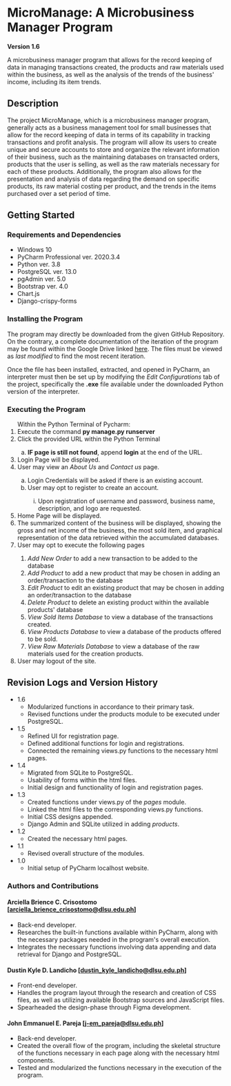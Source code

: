 # MicroManage: A Microbusiness Manager Program

**Version 1.6**

A microbusiness manager program that allows for the record keeping of data in managing transactions created, the products and raw materials used within the business, as well as the analysis of the trends of the business' income, including its item trends.

## Description

The project MicroManage, which is a microbusiness manager program, generally acts as a business management tool for small businesses that allow for the record keeping of data in terms of its capability in tracking transactions and profit analysis. The program will allow its users to create unique and secure accounts to store and organize the relevant information of their business, such as the maintaining databases on transacted orders, products that the user is selling, as well as the raw materials necessary for each of these products. Additionally, the program also allows for the presentation and analysis of data regarding the demand on specific products, its raw material costing per product, and the trends in the items purchased over a set period of time.

## Getting Started

### Requirements and Dependencies
<ul>
  <li>Windows 10</li>
  <li>PyCharm Professional ver. 2020.3.4</li>
  <li>Python ver. 3.8</li>
  <li>PostgreSQL ver. 13.0</li>
  <li>pgAdmin ver. 5.0</li>
  <li>Bootstrap ver. 4.0</li>
  <li>Chart.js</li>
  <li>Django-crispy-forms</li>
</ul>

### Installing the Program

The program may directly be downloaded from the given GitHub Repository. On the contrary, a complete documentation of the iteration of the program may be found within the Google Drive linked <a href="https://drive.google.com/drive/folders/1-Cq-PJED2ZSbCDUUvhU7sbSt85TM4_Wq">here</a>. The files must be viewed as <i>last modified</i> to find the most recent iteration.

Once the file has been installed, extracted, and opened in PyCharm, an interpreter must then be set up by modifying the <i>Edit Configurations</i> tab of the project, specifically the <b>.exe</b> file available under the downloaded Python version of the interpreter. 

### Executing the Program

<ol>
  Within the Python Terminal of Pycharm:
  <li>Execute the command <b>py manage.py runserver</b></li>
  <li>Click the provided URL within the Python Terminal</li>
  <ol type='a'>
    <li><b>IF page is still not found</b>, append <b>login</b> at the end of the URL.</li>
  </ol>
  <li>Login Page will be displayed.</li>
  <li>User may view an <i>About Us</i> and <i>Contact us</i> page.</li>
  <ol type='a'>
    <li>Login Credentials will be asked if there is an existing account.</li>
    <li>User may opt to register to create an account.</li>
    <ol type='i'>
      <li>Upon registration of username and password, business name, description, and logo are requested.</li>
    </ol>
  </ol>
  <li>Home Page will be displayed.</li>
  <li>The summarized content of the business will be displayed, showing the gross and net income of the business, the most sold item, and graphical representation of the data retrieved within the accumulated databases.
  <li>User may opt to execute the following pages</li>
    <ol>
      <li><i>Add New Order</i> to add a new transaction to be added to the database</li>
      <li><i>Add Product</i> to add a new product that may be chosen in adding an order/transaction to the database</li>
      <li><i>Edit Product</i> to edit an existing product that may be chosen in adding an order/transaction to the database</li>
      <li><i>Delete Product</i> to delete an existing product within the available products' database</li>
      <li><i>View Sold Items Database</i> to view a database of the transactions created.</li>
      <li><i>View Products Database</i> to view a database of the products offered to be sold.</li>
      <li><i>View Raw Materials Database</i> to view a database of the raw materials used for the creation products.</li>
    </ol>
  <li>User may logout of the site.</li>
</ol>
  
  ## Revision Logs and Version History
  
  * 1.6
    * Modularized functions in accordance to their primary task.
    * Revised functions under the products module to be executed under PostgreSQL.
  * 1.5
    * Refined UI for registration page.
    * Defined additional functions for login and registrations.
    * Connected the remaining views.py functions to the necessary html pages.
  * 1.4
    * Migrated from SQLite to PostgreSQL.
    * Usability of forms within the html files.
    * Initial design and functionality of login and registration pages.
  * 1.3
    * Created functions under views.py of the <i>pages</i> module.
    * Linked the html files to the corresponding views.py functions.
    * Initial CSS designs appended.
    * Django Admin and SQLite utilized in adding <i>products</i>.
  * 1.2
    * Created the necessary html pages.
  * 1.1
    * Revised overall structure of the modules.
  * 1.0
    * Initial setup of PyCharm localhost website.

### Authors and Contributions

#### Arciella Brience C. Crisostomo [arciella_brience_crisostomo@dlsu.edu.ph]
* Back-end developer.
* Researches the built-in functions available within PyCharm, along with the necessary packages needed in the program's overall execution.
* Integrates the necessary functions involving data appending and data retrieval for Django and PostgreSQL.

#### Dustin Kyle D. Landicho [dustin_kyle_landicho@dlsu.edu.ph]
* Front-end developer.
* Handles the program layout through the research and creation of CSS files, as well as utilizing available Bootstrap sources and JavaScript files.
* Spearheaded the design-phase through Figma development. 
  
#### John Emmanuel E. Pareja [j-em_pareja@dlsu.edu.ph]
* Back-end developer.
* Created the overall flow of the program, including the skeletal structure of the functions necessary in each page along with the necessary html components.
* Tested and modularized the functions necessary in the execution of the program.

